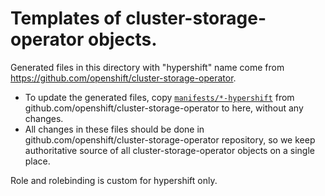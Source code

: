 # Templates of cluster-storage-operator objects.

Generated files in this directory with "hypershift" name come from https://github.com/openshift/cluster-storage-operator.

* To update the generated files, copy
  [`manifests/*-hypershift`](https://github.com/openshift/cluster-storage-operator/tree/master/manifests)
  from github.com/openshift/cluster-storage-operator to here, without any changes.
* All changes in these files should be done in github.com/openshift/cluster-storage-operator repository,
  so we keep authoritative source of all cluster-storage-operator objects on a single place.

Role and rolebinding is custom for hypershift only.
